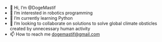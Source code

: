 - 👋 Hi, I’m @DogeMastif
- 👀 I’m interested in robotics programming 
- 🌱 I’m currently learning Python
- 💞️ I’m looking to collaborate on solutions to solve global climate obsticles created by unnecessary human activity
- 📫 How to reach me dogemastif@gmail.com

<!---
DogeMastif/DogeMastif is a ✨ special ✨ repository because its `README.md` (this file) appears on your GitHub profile.
You can click the Preview link to take a look at your changes.
--->

